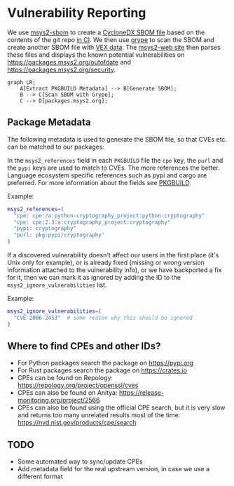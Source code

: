 # Vulnerability Reporting

We use [msys2-sbom](https://github.com/msys2/msys2-devtools) to create a [CycloneDX SBOM file](https://cyclonedx.org/) based on the contents of the git repo [in CI](https://github.com/msys2/MINGW-packages/actions/workflows/generate-srcinfo.yml). We then use [grype](https://github.com/anchore/grype) to scan the SBOM and create another SBOM file with [VEX data](https://cyclonedx.org/capabilities/vex/). The [msys2-web site](https://github.com/msys2/msys2-web) then parses these files and displays
the known potential vulnerabilities on https://packages.msys2.org/outofdate and https://packages.msys2.org/security.

```mermaid
graph LR;
    A[Extract PKGBUILD Metadata] --> B[Generate SBOM];
    B --> C[Scan SBOM with Grype];
    C --> D[packages.msys2.org];
```

## Package Metadata

The following metadata is used to generate the SBOM file, so that CVEs etc. can be matched to our packages:

In the `msys2_references` field in each `PKGBUILD` file the `cpe` key, the `purl` and the `pypi` keys are used to match to CVEs.
The more references the better. Language ecosystem specific references such as pypi and cargo are preferred. For more information about the fields see [PKGBUILD](./pkgbuild.md).

Example:

```bash
msys2_references=(
  "cpe: cpe:/a:python-cryptography_project:python-cryptography"
  "cpe: cpe:2.3:a:cryptography_project:cryptography"
  "pypi: cryptography"
  "purl: pkg:pypi/cryptography"
)
```

If a discovered vulnerability doesn't affect our users in the first place (it's
Unix only for example), or is already fixed (missing or wrong version
information attached to the vulnerability info), or we have backported a fix for
it, then we can mark it as ignored by adding the ID to the
`msys2_ignore_vulnerabilities` list.

Example:

```bash
msys2_ignore_vulnerabilities=(
  "CVE-2006-2453"  # some reason why this should be ignored
)
```

## Where to find CPEs and other IDs?

* For Python packages search the package on https://pypi.org
* For Rust packages search the package on https://crates.io
* CPEs can be found on Repology: https://repology.org/project/openssl/cves
* CPEs can also be found on Anitya: https://release-monitoring.org/project/2566
* CPEs can also be found using the official CPE search, but it is very slow and returns too many unrelated results most of the time: https://nvd.nist.gov/products/cpe/search

## TODO

* Some automated way to sync/update CPEs
* Add metadata field for the real upstream version, in case we use a different format
